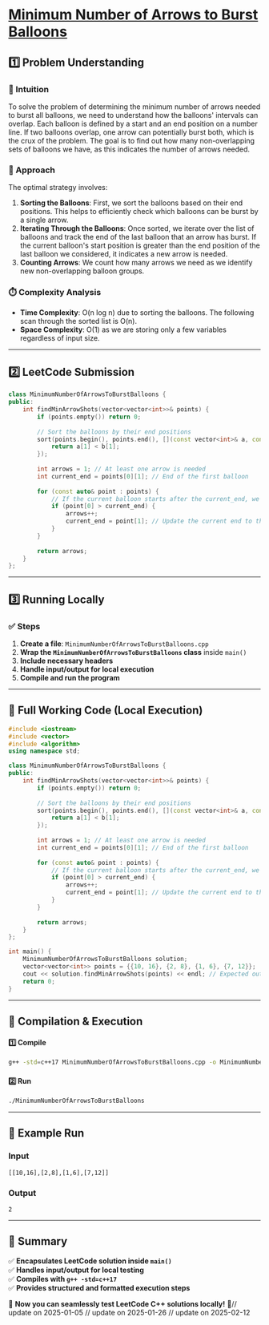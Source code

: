 # **[Minimum Number of Arrows to Burst Balloons](https://leetcode.com/problems/minimum-number-of-arrows-to-burst-balloons/description/)**  

## **1️⃣ Problem Understanding**  
### **📌 Intuition**  
To solve the problem of determining the minimum number of arrows needed to burst all balloons, we need to understand how the balloons' intervals can overlap. Each balloon is defined by a start and an end position on a number line. If two balloons overlap, one arrow can potentially burst both, which is the crux of the problem. The goal is to find out how many non-overlapping sets of balloons we have, as this indicates the number of arrows needed.

### **🚀 Approach**  
The optimal strategy involves:

1. **Sorting the Balloons**: First, we sort the balloons based on their end positions. This helps to efficiently check which balloons can be burst by a single arrow.
2. **Iterating Through the Balloons**: Once sorted, we iterate over the list of balloons and track the end of the last balloon that an arrow has burst. If the current balloon's start position is greater than the end position of the last balloon we considered, it indicates a new arrow is needed.
3. **Counting Arrows**: We count how many arrows we need as we identify new non-overlapping balloon groups.

### **⏱️ Complexity Analysis**  
- **Time Complexity**: O(n log n) due to sorting the balloons. The following scan through the sorted list is O(n).
- **Space Complexity**: O(1) as we are storing only a few variables regardless of input size.

---  

## **2️⃣ LeetCode Submission**  
```cpp
class MinimumNumberOfArrowsToBurstBalloons {
public:
    int findMinArrowShots(vector<vector<int>>& points) {
        if (points.empty()) return 0;
        
        // Sort the balloons by their end positions
        sort(points.begin(), points.end(), [](const vector<int>& a, const vector<int>& b) {
            return a[1] < b[1];
        });
        
        int arrows = 1; // At least one arrow is needed
        int current_end = points[0][1]; // End of the first balloon
        
        for (const auto& point : points) {
            // If the current balloon starts after the current_end, we need a new arrow
            if (point[0] > current_end) {
                arrows++;
                current_end = point[1]; // Update the current end to the end of this balloon
            }
        }
        
        return arrows;
    }
};
```  

---  

## **3️⃣ Running Locally**  
### **✅ Steps**  
1. **Create a file**: `MinimumNumberOfArrowsToBurstBalloons.cpp`  
2. **Wrap the `MinimumNumberOfArrowsToBurstBalloons` class** inside `main()`  
3. **Include necessary headers**  
4. **Handle input/output for local execution**  
5. **Compile and run the program**  

---  

## **📝 Full Working Code (Local Execution)**  
```cpp
#include <iostream>
#include <vector>
#include <algorithm>
using namespace std;

class MinimumNumberOfArrowsToBurstBalloons {
public:
    int findMinArrowShots(vector<vector<int>>& points) {
        if (points.empty()) return 0;
        
        // Sort the balloons by their end positions
        sort(points.begin(), points.end(), [](const vector<int>& a, const vector<int>& b) {
            return a[1] < b[1];
        });
        
        int arrows = 1; // At least one arrow is needed
        int current_end = points[0][1]; // End of the first balloon
        
        for (const auto& point : points) {
            // If the current balloon starts after the current_end, we need a new arrow
            if (point[0] > current_end) {
                arrows++;
                current_end = point[1]; // Update the current end to the end of this balloon
            }
        }
        
        return arrows;
    }
};

int main() {
    MinimumNumberOfArrowsToBurstBalloons solution;
    vector<vector<int>> points = {{10, 16}, {2, 8}, {1, 6}, {7, 12}};
    cout << solution.findMinArrowShots(points) << endl; // Expected output: 2
    return 0;
}
```  

---  

## **🔧 Compilation & Execution**  
#### **1️⃣ Compile**  
```bash
g++ -std=c++17 MinimumNumberOfArrowsToBurstBalloons.cpp -o MinimumNumberOfArrowsToBurstBalloons
```  

#### **2️⃣ Run**  
```bash
./MinimumNumberOfArrowsToBurstBalloons
```  

---  

## **🎯 Example Run**  
### **Input**  
```
[[10,16],[2,8],[1,6],[7,12]]
```  
### **Output**  
```
2
```  

---  

## **📌 Summary**  
✅ **Encapsulates LeetCode solution inside `main()`**  
✅ **Handles input/output for local testing**  
✅ **Compiles with `g++ -std=c++17`**  
✅ **Provides structured and formatted execution steps**  

🚀 **Now you can seamlessly test LeetCode C++ solutions locally!** 🚀// update on 2025-01-05
// update on 2025-01-26
// update on 2025-02-12
